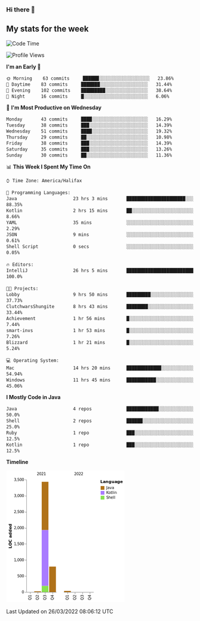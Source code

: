 ### Hi there 👋

## My stats for the week
<!--START_SECTION:waka-->
![Code Time](http://img.shields.io/badge/Code%20Time-125%20hrs%2039%20mins-blue)

![Profile Views](http://img.shields.io/badge/Profile%20Views-3-blue)

**I'm an Early 🐤** 

```text
🌞 Morning    63 commits     ██████░░░░░░░░░░░░░░░░░░░   23.86% 
🌆 Daytime    83 commits     ███████░░░░░░░░░░░░░░░░░░   31.44% 
🌃 Evening    102 commits    █████████░░░░░░░░░░░░░░░░   38.64% 
🌙 Night      16 commits     █░░░░░░░░░░░░░░░░░░░░░░░░   6.06%

```
📅 **I'm Most Productive on Wednesday** 

```text
Monday       43 commits     ████░░░░░░░░░░░░░░░░░░░░░   16.29% 
Tuesday      38 commits     ███░░░░░░░░░░░░░░░░░░░░░░   14.39% 
Wednesday    51 commits     ████░░░░░░░░░░░░░░░░░░░░░   19.32% 
Thursday     29 commits     ██░░░░░░░░░░░░░░░░░░░░░░░   10.98% 
Friday       38 commits     ███░░░░░░░░░░░░░░░░░░░░░░   14.39% 
Saturday     35 commits     ███░░░░░░░░░░░░░░░░░░░░░░   13.26% 
Sunday       30 commits     ██░░░░░░░░░░░░░░░░░░░░░░░   11.36%

```


📊 **This Week I Spent My Time On** 

```text
⌚︎ Time Zone: America/Halifax

💬 Programming Languages: 
Java                     23 hrs 3 mins       ██████████████████████░░░   88.35% 
Kotlin                   2 hrs 15 mins       ██░░░░░░░░░░░░░░░░░░░░░░░   8.66% 
YAML                     35 mins             ░░░░░░░░░░░░░░░░░░░░░░░░░   2.29% 
JSON                     9 mins              ░░░░░░░░░░░░░░░░░░░░░░░░░   0.61% 
Shell Script             0 secs              ░░░░░░░░░░░░░░░░░░░░░░░░░   0.05%

🔥 Editors: 
IntelliJ                 26 hrs 5 mins       █████████████████████████   100.0%

🐱‍💻 Projects: 
Lobby                    9 hrs 50 mins       █████████░░░░░░░░░░░░░░░░   37.73% 
ClutchwarsShungite       8 hrs 43 mins       ████████░░░░░░░░░░░░░░░░░   33.44% 
Achievement              1 hr 56 mins        █░░░░░░░░░░░░░░░░░░░░░░░░   7.44% 
smart-invs               1 hr 53 mins        █░░░░░░░░░░░░░░░░░░░░░░░░   7.26% 
Blizzard                 1 hr 21 mins        █░░░░░░░░░░░░░░░░░░░░░░░░   5.24%

💻 Operating System: 
Mac                      14 hrs 20 mins      █████████████░░░░░░░░░░░░   54.94% 
Windows                  11 hrs 45 mins      ███████████░░░░░░░░░░░░░░   45.06%

```

**I Mostly Code in Java** 

```text
Java                     4 repos             ████████████░░░░░░░░░░░░░   50.0% 
Shell                    2 repos             ██████░░░░░░░░░░░░░░░░░░░   25.0% 
Ruby                     1 repo              ███░░░░░░░░░░░░░░░░░░░░░░   12.5% 
Kotlin                   1 repo              ███░░░░░░░░░░░░░░░░░░░░░░   12.5%

```


**Timeline**

![Chart not found](https://raw.githubusercontent.com/lyndseyy/lyndseyy/main/charts/bar_graph.png) 


 Last Updated on 26/03/2022 08:06:12 UTC
<!--END_SECTION:waka-->